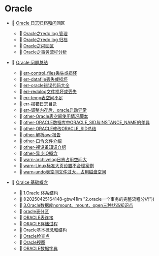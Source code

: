 # Oracle

* 📑 [Oracle 日志归档和闪回区](Oracle/Oracle%20日志归档和闪回区.md)

  * 📄 [Oracle之redo log 管理](Oracle/Oracle%20日志归档和闪回区/Oracle之redo%20log%20管理.md)
  * 📄 [Oracle之redo log 归档](Oracle/Oracle%20日志归档和闪回区/Oracle之redo%20log%20归档.md)
  * 📄 [Oracle之闪回区](Oracle/Oracle%20日志归档和闪回区/Oracle之闪回区.md)
  * 📄 [Oracle之事务流程分析](Oracle/Oracle%20日志归档和闪回区/Oracle之事务流程分析.md)
* 📑 [Oracle 问题总结](Oracle/Oracle%20问题总结.md)

  * 📄 [err-control_files丢失或损坏](Oracle/Oracle%20问题总结/err-control_files丢失或损坏.md)
  * 📄 [err-datafile丢失或损坏](Oracle/Oracle%20问题总结/err-datafile丢失或损坏.md)
  * 📄 [err-oracle错误代码大全](Oracle/Oracle%20问题总结/err-oracle错误代码大全.md)
  * 📄 [err-redolog文件损坏或丢失](Oracle/Oracle%20问题总结/err-redolog文件损坏或丢失.md)
  * 📄 [err-temp表空间不足](Oracle/Oracle%20问题总结/err-temp表空间不足.md)
  * 📄 [err-报错日志目录](Oracle/Oracle%20问题总结/err-报错日志目录.md)
  * 📄 [err-调整内存后，oracle启动异常](Oracle/Oracle%20问题总结/err-调整内存后，oracle启动异常.md)
  * 📄 [other-Oracle表空间使用情况脚本](Oracle/Oracle%20问题总结/other-Oracle表空间使用情况脚本.md)
  * 📄 [other-ORACLE数据库中ORACLE_SID与INSTANCE_NAME的差异](Oracle/Oracle%20问题总结/other-ORACLE数据库中ORACLE_SID与INSTANCE_NAME的差异.md)
  * 📄 [other-ORACLE修改ORACLE_SID总结](Oracle/Oracle%20问题总结/other-ORACLE修改ORACLE_SID总结.md)
  * 📄 [other-解析awr报告](Oracle/Oracle%20问题总结/other-解析awr报告.md)
  * 📄 [other-口令文件介绍](Oracle/Oracle%20问题总结/other-口令文件介绍.md)
  * 📄 [other-裸设备知识介绍](Oracle/Oracle%20问题总结/other-裸设备知识介绍.md)
  * 📄 [other-异步IO概念](Oracle/Oracle%20问题总结/other-异步IO概念.md)
  * 📄 [warn-archivelog日志占用空间大](Oracle/Oracle%20问题总结/warn-archivelog日志占用空间大.md)
  * 📄 [warn-Linux标准大页设置不合理案例](Oracle/Oracle%20问题总结/warn-Linux标准大页设置不合理案例.md)
  * 📄 [warn-undo表空间文件过大，占用磁盘空间](Oracle/Oracle%20问题总结/warn-undo表空间文件过大，占用磁盘空间.md)
* 📑 [Oralce 基础概念](Oracle/Oralce%20基础概念.md)

  * 📄 [1.Oracle 体系结构](Oracle/Oralce%20基础概念/1.Oracle%20体系结构.md)
  * 📄 ((20250425164148-gbw41lm "2.oracle一个事务的完整流程分析"))
  * 📄 [3.Oracle数据库nomount、mount、open三种状态知识点](Oracle/Oralce%20基础概念/3.Oracle数据库nomount、mount、open三种状态知识点.md)
  * 📄 [oracle表分区](Oracle/Oralce%20基础概念/oracle表分区.md)
  * 📄 [ORACLE表连接](Oracle/Oralce%20基础概念/ORACLE表连接.md)
  * 📄 [ORACLE存储过程](Oracle/Oralce%20基础概念/ORACLE存储过程.md)
  * 📄 [Oracle基本概念和结构](Oracle/Oralce%20基础概念/Oracle基本概念和结构.md)
  * 📄 [Oracle检查点](Oracle/Oralce%20基础概念/Oracle检查点.md)
  * 📄 [Oracle视图](Oracle/Oralce%20基础概念/Oracle视图.md)
  * 📄 [ORACLE数据字典](Oracle/Oralce%20基础概念/ORACLE数据字典.md)

‍
